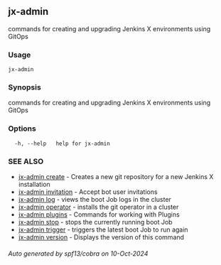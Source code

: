 ## jx-admin

commands for creating and upgrading Jenkins X environments using GitOps

### Usage

```
jx-admin
```

### Synopsis

commands for creating and upgrading Jenkins X environments using GitOps

### Options

```
  -h, --help   help for jx-admin
```

### SEE ALSO

* [jx-admin create](jx-admin_create.md)	 - Creates a new git repository for a new Jenkins X installation
* [jx-admin invitation](jx-admin_invitation.md)	 - Accept bot user invitations
* [jx-admin log](jx-admin_log.md)	 - views the boot Job logs in the cluster
* [jx-admin operator](jx-admin_operator.md)	 - installs the git operator in a cluster
* [jx-admin plugins](jx-admin_plugins.md)	 - Commands for working with Plugins
* [jx-admin stop](jx-admin_stop.md)	 - stops the currently running boot Job
* [jx-admin trigger](jx-admin_trigger.md)	 - triggers the latest boot Job to run again
* [jx-admin version](jx-admin_version.md)	 - Displays the version of this command

###### Auto generated by spf13/cobra on 10-Oct-2024
